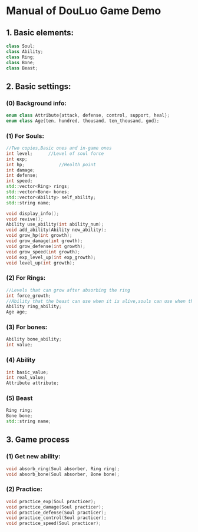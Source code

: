 # Manual of DouLuo Game Demo

## 1. Basic elements:

```c++
class Soul;
class Ability;
class Ring;
class Bone;
class Beast;
```

#### 

## 2. Basic settings:

### (0) Background info:

```c++
enum class Attribute{attack, defense, control, support, heal};
enum class Age{ten, hundred, thousand, ten_thousand, god};
```



### (1) For Souls:

```c++
//Two copies,Basic ones and in-game ones
int level;		//Level of soul force
int exp;
int hp;				//Health point
int damage;		
int defense;
int speed;
std::vector<Ring> rings;
std::vector<Bone> bones;
std::vector<Ability> self_ability;
std::string name;

void display_info();
void revive();
Ability use_ability(int ability_num);
void add_ability(Ability new_ability);
void grow_hp(int growth);
void grow_damage(int growth);
void grow_defense(int growth);
void grow_speed(int growth);
void exp_level_up(int exp_growth);
void level_up(int growth);
```

### (2) For Rings:

```c++
//Levels that can grow after absorbing the ring
int force_growth;	
//Ability that the beast can use when it is alive,souls can use when the ring is absorbed
Ability ring_ability;
Age age;
```

### (3) For bones:

```c++
Ability bone_ability;
int value;
```

### (4) Ability

```c++
int basic_value;
int real_value;
Attribute attribute;
```

### (5) Beast

```c++
Ring ring;
Bone bone;
std::string name;
```

## 3. Game process

### (1) Get new ability:

```c++
void absorb_ring(Soul absorber, Ring ring);
void absorb_bone(Soul absorber, Bone bone);
```

### (2) Practice:

```c++
void practice_exp(Soul practicer);
void practice_damage(Soul practicer);
void practice_defense(Soul practicer);
void practice_control(Soul practicer);
void practice_speed(Soul practicer);
```

